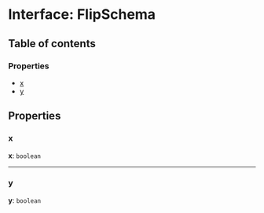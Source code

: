 # Interface: FlipSchema

## Table of contents

### Properties

* [x](/en/auto-docs/free-layout-editor/interfaces/FlipSchema.md#x)
* [y](/en/auto-docs/free-layout-editor/interfaces/FlipSchema.md#y)

## Properties

### x

**x**: `boolean`

***

### y

**y**: `boolean`
